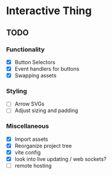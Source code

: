# Interactive Thing

## TODO

### Functionality

- [X] Button Selectors
- [X] Event handlers for buttons
- [X] Swapping assets

### Styling

- [ ] Arrow SVGs
- [ ] Adjust sizing and padding

### Miscellaneous

- [X] Import assets
- [X] Reorganize project tree
- [X] vite config
- [X] look into live updating / web sockets?
- [ ] remote hosting
